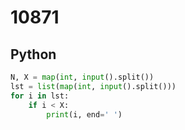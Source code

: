 # 10871

## Python

```python
N, X = map(int, input().split())
lst = list(map(int, input().split()))
for i in lst:
    if i < X:
        print(i, end=' ')
```
